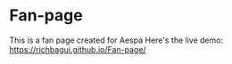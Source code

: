 # Fan-page
This is a fan page created for Aespa
Here's the live demo: https://richbagui.github.io/Fan-page/

